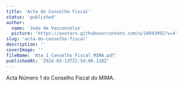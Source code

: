 ```yaml
---
title: 'Acta do Conselho Fiscal'
status: 'published'
author:
  name: 'João de Vasconcelos'
  picture: 'https://avatars.githubusercontent.com/u/10943992?v=4'
slug: 'acta-do-conselho-fiscal'
description: ''
coverImage: ''
fileName: 'Ata_1_Conselho_Fiscal_MIMA.pdf'
publishedAt: '2024-03-13T22:54:06.138Z'
---
```


Acta Número 1 do Conselho Fiscal do MIMA.
